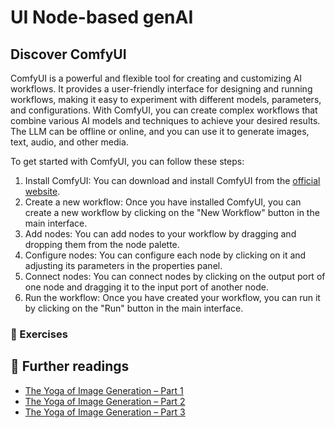 # UI Node-based genAI


##  Discover ComfyUI

ComfyUI is a powerful and flexible tool for creating and customizing AI workflows. It provides a user-friendly interface for designing and running workflows, making it easy to experiment with different models, parameters, and configurations. With ComfyUI, you can create complex workflows that combine various AI models and techniques to achieve your desired results. The LLM can be offline or online, and you can use it to generate images, text, audio, and other media.

To get started with ComfyUI, you can follow these steps:

1. Install ComfyUI: You can download and install ComfyUI from the [official website](https://github.com/comfyanonymous/ComfyUI).
2. Create a new workflow: Once you have installed ComfyUI, you can create a new workflow by clicking on the "New Workflow" button in the main interface.
3. Add nodes: You can add nodes to your workflow by dragging and dropping them from the node palette.
4. Configure nodes: You can configure each node by clicking on it and adjusting its parameters in the properties panel.
5. Connect nodes: You can connect nodes by clicking on the output port of one node and dragging it to the input port of another node.
6. Run the workflow: Once you have created your workflow, you can run it by clicking on the "Run" button in the main interface.

### 🧪 Exercises



## 📖 Further readings
* [The Yoga of Image Generation – Part 1](https://blog.worldline.tech/2025/02/11/sd-comfyui-part1.html)
* [The Yoga of Image Generation – Part 2](https://blog.worldline.tech/2025/04/14/sd-comfyui-part2.html)
* [The Yoga of Image Generation – Part 3](https://blog.worldline.tech/2025/06/24/sd-comfyui-part3.html)
